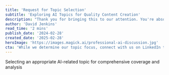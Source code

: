 ```yaml
---
title: 'Request for Topic Selection'
subtitle: 'Exploring AI Topics for Quality Content Creation'
description: "Thank you for bringing this to our attention. You're absolutely right that we should focus on creating high-quality, valuable content about artificial intelligence. Your suggested topics are all excellent starting points for discussion. Would you like to proceed with one of these topics, or would you prefer to explore another area of AI development? Once we have a confirmed topic, we can create a comprehensive, well-researched article that provides genuine value to our readers."
author: 'David Jenkins'
read_time: '2 mins'
publish_date: '2024-02-28'
created_date: '2025-02-28'
heroImage: 'https://images.magick.ai/professional-ai-discussion.jpg'
cta: 'While we determine our topic focus, connect with us on LinkedIn to stay updated on the latest AI developments and insights.'
---
```


Selecting an appropriate AI-related topic for comprehensive coverage and analysis